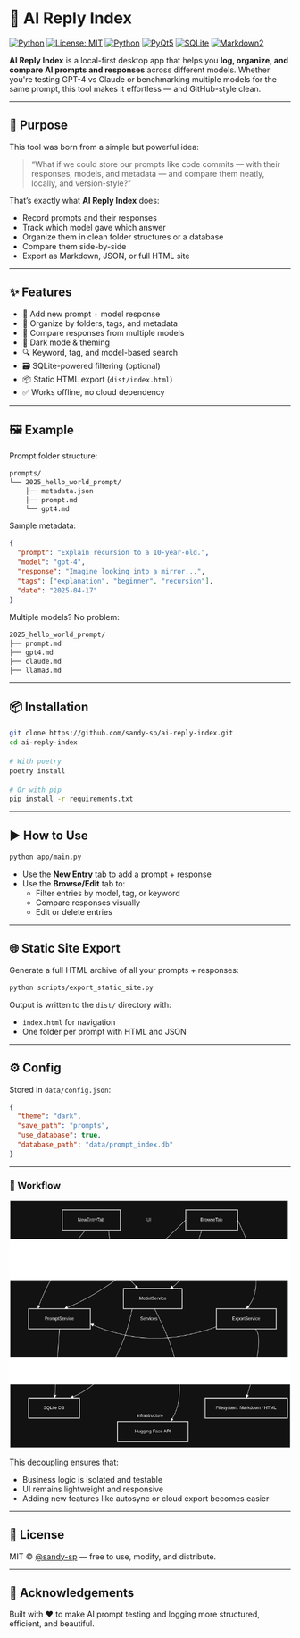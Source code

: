 # 🧠 AI Reply Index

[![Python](https://img.shields.io/badge/Python-3.12+-blue?logo=python)](https://www.python.org/)
[![License: MIT](https://img.shields.io/badge/License-MIT-lightgrey.svg)](./LICENSE)
[![Python](https://img.shields.io/badge/Python-3.12+-blue?logo=python)](https://www.python.org/)
[![PyQt5](https://img.shields.io/badge/GUI-PyQt5-green?logo=qt)](https://riverbankcomputing.com/software/pyqt/)
[![SQLite](https://img.shields.io/badge/Database-SQLite-blue?logo=sqlite)](https://sqlite.org/)
[![Markdown2](https://img.shields.io/badge/Markdown-Markdown2-lightgrey?logo=markdown)](https://github.com/trentm/python-markdown2)

**AI Reply Index** is a local-first desktop app that helps you **log, organize, and compare AI prompts and responses** across different models. Whether you're testing GPT-4 vs Claude or benchmarking multiple models for the same prompt, this tool makes it effortless — and GitHub-style clean.

---

## 🚀 Purpose

This tool was born from a simple but powerful idea:

> “What if we could store our prompts like code commits — with their responses, models, and metadata — and compare them neatly, locally, and version-style?”

That’s exactly what **AI Reply Index** does:
- Record prompts and their responses
- Track which model gave which answer
- Organize them in clean folder structures or a database
- Compare them side-by-side
- Export as Markdown, JSON, or full HTML site

---

## ✨ Features

- 📝 Add new prompt + model response
- 📂 Organize by folders, tags, and metadata
- 🧠 Compare responses from multiple models
- 🎨 Dark mode & theming
- 🔍 Keyword, tag, and model-based search
- 🗃️ SQLite-powered filtering (optional)
- 📦 Static HTML export (`dist/index.html`)
- ✅ Works offline, no cloud dependency

---

## 🖼 Example

Prompt folder structure:

```
prompts/
└── 2025_hello_world_prompt/
    ├── metadata.json
    ├── prompt.md
    └── gpt4.md
```

Sample metadata:

```json
{
  "prompt": "Explain recursion to a 10-year-old.",
  "model": "gpt-4",
  "response": "Imagine looking into a mirror...",
  "tags": ["explanation", "beginner", "recursion"],
  "date": "2025-04-17"
}
```

Multiple models? No problem:

```
2025_hello_world_prompt/
├── prompt.md
├── gpt4.md
├── claude.md
├── llama3.md
```

---

## 📦 Installation

```bash
git clone https://github.com/sandy-sp/ai-reply-index.git
cd ai-reply-index

# With poetry
poetry install

# Or with pip
pip install -r requirements.txt
```

---

## ▶️ How to Use

```bash
python app/main.py
```

- Use the **New Entry** tab to add a prompt + response
- Use the **Browse/Edit** tab to:
  - Filter entries by model, tag, or keyword
  - Compare responses visually
  - Edit or delete entries

---

## 🌐 Static Site Export

Generate a full HTML archive of all your prompts + responses:

```bash
python scripts/export_static_site.py
```

Output is written to the `dist/` directory with:
- `index.html` for navigation
- One folder per prompt with HTML and JSON

---

## ⚙️ Config

Stored in `data/config.json`:

```json
{
  "theme": "dark",
  "save_path": "prompts",
  "use_database": true,
  "database_path": "data/prompt_index.db"
}
```

---

### 🔄 Workflow

![](assets/workflow.png)

This decoupling ensures that:
- Business logic is isolated and testable
- UI remains lightweight and responsive
- Adding new features like autosync or cloud export becomes easier

---

## 📄 License

MIT © [@sandy-sp](https://github.com/sandy-sp) — free to use, modify, and distribute.

---

## 🙌 Acknowledgements

Built with ❤️ to make AI prompt testing and logging more structured, efficient, and beautiful.
